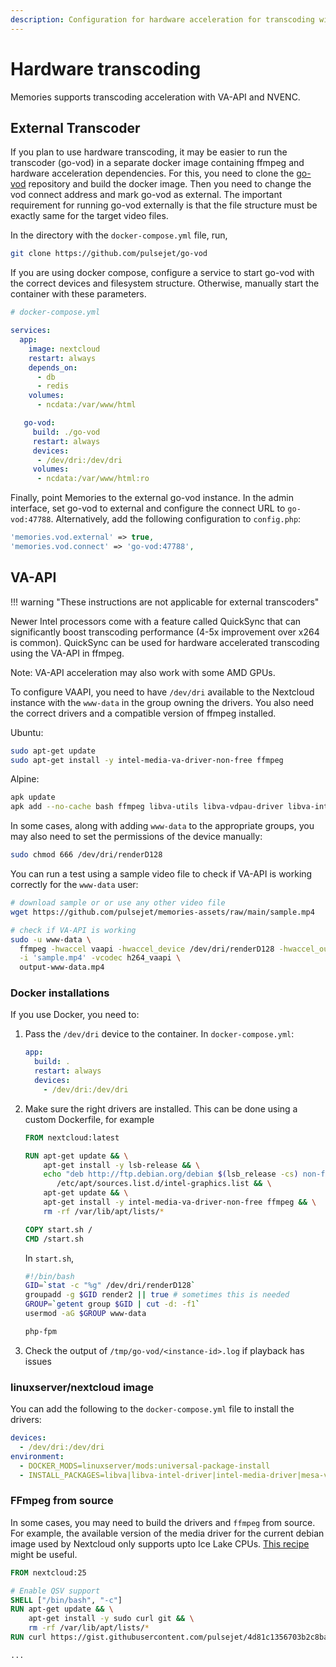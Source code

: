```yaml
---
description: Configuration for hardware acceleration for transcoding with VA-API and NVENC
---
```


# Hardware transcoding

Memories supports transcoding acceleration with VA-API and NVENC.

## External Transcoder

If you plan to use hardware transcoding, it may be easier to run the transcoder (go-vod) in a separate docker image containing ffmpeg and hardware acceleration dependencies. For this, you need to clone the [go-vod](https://github.com/pulsejet/go-vod) repository and build the docker image. Then you need to change the vod connect address and mark go-vod as external. The important requirement for running go-vod externally is that the file structure must be exactly same for the target video files.

In the directory with the `docker-compose.yml` file, run,

```bash
git clone https://github.com/pulsejet/go-vod
```

If you are using docker compose, configure a service to start go-vod with the correct devices and filesystem structure. Otherwise, manually start the container with these parameters.

```yaml
# docker-compose.yml

services:
  app:
    image: nextcloud
    restart: always
    depends_on:
      - db
      - redis
    volumes:
      - ncdata:/var/www/html

   go-vod:
     build: ./go-vod
     restart: always
     devices:
      - /dev/dri:/dev/dri
     volumes:
      - ncdata:/var/www/html:ro
```

Finally, point Memories to the external go-vod instance. In the admin interface, set go-vod to external and configure the connect URL to `go-vod:47788`. Alternatively, add the following configuration to `config.php`:

```php
'memories.vod.external' => true,
'memories.vod.connect' => 'go-vod:47788',
```

## VA-API

!!! warning "These instructions are not applicable for external transcoders"

Newer Intel processors come with a feature called QuickSync that can significantly boost transcoding performance (4-5x improvement over x264 is common). QuickSync can be used for hardware accelerated transcoding using the VA-API in ffmpeg.

Note: VA-API acceleration may also work with some AMD GPUs.

To configure VAAPI, you need to have `/dev/dri` available to the Nextcloud instance with the `www-data` in the group owning the drivers. You also need the correct drivers and a compatible version of ffmpeg installed.

Ubuntu:

```bash
sudo apt-get update
sudo apt-get install -y intel-media-va-driver-non-free ffmpeg
```

Alpine:

```bash
apk update
apk add --no-cache bash ffmpeg libva-utils libva-vdpau-driver libva-intel-driver intel-media-driver mesa-va-gallium
```

In some cases, along with adding `www-data` to the appropriate groups, you may also need to set the permissions of the device manually:

```bash
sudo chmod 666 /dev/dri/renderD128
```

You can run a test using a sample video file to check if VA-API is working correctly for the `www-data` user:

```bash
# download sample or or use any other video file
wget https://github.com/pulsejet/memories-assets/raw/main/sample.mp4

# check if VA-API is working
sudo -u www-data \
  ffmpeg -hwaccel vaapi -hwaccel_device /dev/dri/renderD128 -hwaccel_output_format vaapi \
  -i 'sample.mp4' -vcodec h264_vaapi \
  output-www-data.mp4
```

### Docker installations

If you use Docker, you need to:

1. Pass the `/dev/dri` device to the container. In `docker-compose.yml`:
   ```yaml
   app:
     build: .
     restart: always
     devices:
       - /dev/dri:/dev/dri
   ```
1. Make sure the right drivers are installed. This can be done using a custom Dockerfile, for example

   ```Dockerfile
   FROM nextcloud:latest

   RUN apt-get update && \
       apt-get install -y lsb-release && \
       echo "deb http://ftp.debian.org/debian $(lsb_release -cs) non-free" >> \
          /etc/apt/sources.list.d/intel-graphics.list && \
       apt-get update && \
       apt-get install -y intel-media-va-driver-non-free ffmpeg && \
       rm -rf /var/lib/apt/lists/*

   COPY start.sh /
   CMD /start.sh
   ```

   In `start.sh`,

   ```bash
   #!/bin/bash
   GID=`stat -c "%g" /dev/dri/renderD128`
   groupadd -g $GID render2 || true # sometimes this is needed
   GROUP=`getent group $GID | cut -d: -f1`
   usermod -aG $GROUP www-data

   php-fpm
   ```

1. Check the output of `/tmp/go-vod/<instance-id>.log` if playback has issues

### linuxserver/nextcloud image

You can add the following to the `docker-compose.yml` file to install the drivers:

```yaml
devices:
  - /dev/dri:/dev/dri
environment:
  - DOCKER_MODS=linuxserver/mods:universal-package-install
  - INSTALL_PACKAGES=libva|libva-intel-driver|intel-media-driver|mesa-va-gallium
```

### FFmpeg from source

In some cases, you may need to build the drivers and `ffmpeg` from source. For example, the available version of the media driver for the current debian image used by Nextcloud only supports upto Ice Lake CPUs. [This recipe](https://gist.github.com/pulsejet/4d81c1356703b2c8ba19c1ca9e6f6e50) might be useful.

```Dockerfile
FROM nextcloud:25

# Enable QSV support
SHELL ["/bin/bash", "-c"]
RUN apt-get update && \
    apt-get install -y sudo curl git && \
    rm -rf /var/lib/apt/lists/*
RUN curl https://gist.githubusercontent.com/pulsejet/4d81c1356703b2c8ba19c1ca9e6f6e50/raw/qsv-docker.sh | bash

...
```
